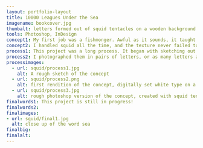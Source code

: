 ```yaml
---
layout: portfolio-layout
title: 10000 Leagues Under the Sea
imagename: bookcover.jpg
thumbalt: letters formed out of squid tentacles on a wooden background.
tools: Photoshop, InDesign
concept1: My first job was a fishmonger. Awful as it sounds, it taught me how to find just about anything beautiful. My best party so far trick is filleting a fish. This job was the reason this project was so easy to do.
concept2: I handled squid all the time, and the texture never failed to amaze me. I had to redesign the cover for 20, 000 Leagues under the Sea, so what better use for squid tentacles then to make a book cover?
process1: This project was a long process. It began with sketching out my ideas, and a vector rendition. This wasn’t true to originally what I wanted, and I felt like it was honestly a bit of a failure. Later on, I decided to go with my original idea, which was to get actual squid tentacles and create the letters.
process2: I photographed them in pairs of letters, or as many letters as I could. Then I had to combine all the photos into a single image, and I’m still working on the final type.
processimages:
  - url: squid/process1.jpg
    alt: A rough sketch of the concept
  - url: squid/process2.png
    alt: first rendition of the concept, digitally set white type on a black background.
  - url: squid/process3.jpg
    alt: rough photoshop version of the concept, created with squid tentacles.
finalwords1: This project is still in progress!
finalwords2:
finalimages:
- url: squid/final1.jpg
  alt: close up of the word sea
finalbig:
finalalt:
---
```

